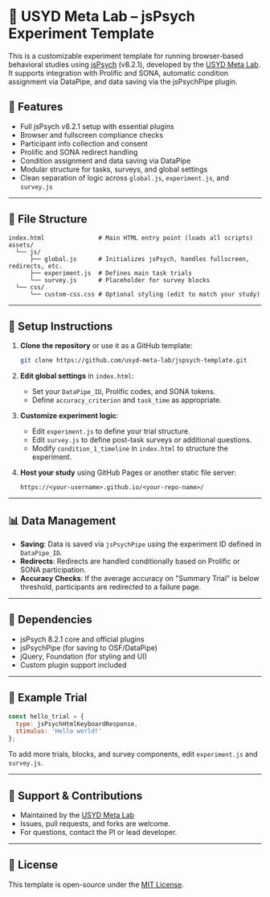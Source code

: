 
# 🧠 USYD Meta Lab – jsPsych Experiment Template

This is a customizable experiment template for running browser-based behavioral studies using [jsPsych](https://www.jspsych.org/) (v8.2.1), developed by the [USYD Meta Lab](https://usyd-meta-lab.github.io). It supports integration with Prolific and SONA, automatic condition assignment via DataPipe, and data saving via the jsPsychPipe plugin.

## 🚀 Features

- Full jsPsych v8.2.1 setup with essential plugins
- Browser and fullscreen compliance checks
- Participant info collection and consent
- Prolific and SONA redirect handling
- Condition assignment and data saving via DataPipe
- Modular structure for tasks, surveys, and global settings
- Clean separation of logic across `global.js`, `experiment.js`, and `survey.js`

---

## 📁 File Structure

```
index.html               # Main HTML entry point (loads all scripts)
assets/
  └── js/
      ├── global.js      # Initializes jsPsych, handles fullscreen, redirects, etc.
      ├── experiment.js  # Defines main task trials
      └── survey.js      # Placeholder for survey blocks
  └── css/
      └── custom-css.css # Optional styling (edit to match your study)
```

---

## 🔧 Setup Instructions

1. **Clone the repository** or use it as a GitHub template:
   ```bash
   git clone https://github.com/usyd-meta-lab/jspsych-template.git
   ```

2. **Edit global settings** in `index.html`:
   - Set your `DataPipe_ID`, Prolific codes, and SONA tokens.
   - Define `accuracy_criterion` and `task_time` as appropriate.

3. **Customize experiment logic**:
   - Edit `experiment.js` to define your trial structure.
   - Edit `survey.js` to define post-task surveys or additional questions.
   - Modify `condition_1_timeline` in `index.html` to structure the experiment.

4. **Host your study** using GitHub Pages or another static file server:
   ```
   https://<your-username>.github.io/<your-repo-name>/
   ```

---

## 📊 Data Management

- **Saving**: Data is saved via `jsPsychPipe` using the experiment ID defined in `DataPipe_ID`.
- **Redirects**: Redirects are handled conditionally based on Prolific or SONA participation.
- **Accuracy Checks**: If the average accuracy on "Summary Trial" is below threshold, participants are redirected to a failure page.

---

## 🔌 Dependencies

- jsPsych 8.2.1 core and official plugins
- jsPsychPipe (for saving to OSF/DataPipe)
- jQuery, Foundation (for styling and UI)
- Custom plugin support included

---

## 🧪 Example Trial

```js
const hello_trial = {
  type: jsPsychHtmlKeyboardResponse,
  stimulus: 'Hello world!'
};
```

To add more trials, blocks, and survey components, edit `experiment.js` and `survey.js`.

---

## 🙋 Support & Contributions

- Maintained by the [USYD Meta Lab](https://github.com/usyd-meta-lab)
- Issues, pull requests, and forks are welcome.
- For questions, contact the PI or lead developer.

---

## 📝 License

This template is open-source under the [MIT License](LICENSE).
